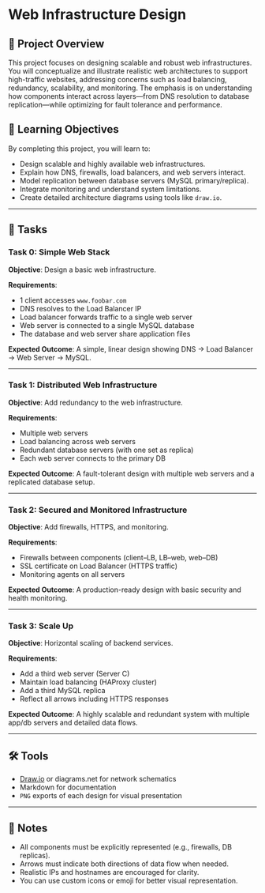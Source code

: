 # Web Infrastructure Design

## 🧠 Project Overview

This project focuses on designing scalable and robust web infrastructures. You will conceptualize and illustrate realistic web architectures to support high-traffic websites, addressing concerns such as load balancing, redundancy, scalability, and monitoring. The emphasis is on understanding how components interact across layers—from DNS resolution to database replication—while optimizing for fault tolerance and performance.

## 🎯 Learning Objectives

By completing this project, you will learn to:

- Design scalable and highly available web infrastructures.
- Explain how DNS, firewalls, load balancers, and web servers interact.
- Model replication between database servers (MySQL primary/replica).
- Integrate monitoring and understand system limitations.
- Create detailed architecture diagrams using tools like `draw.io`.

---

## 📌 Tasks

### Task 0: Simple Web Stack

**Objective**: Design a basic web infrastructure.

**Requirements**:
- 1 client accesses `www.foobar.com`
- DNS resolves to the Load Balancer IP
- Load balancer forwards traffic to a single web server
- Web server is connected to a single MySQL database
- The database and web server share application files

**Expected Outcome**:
A simple, linear design showing DNS → Load Balancer → Web Server → MySQL.

---

### Task 1: Distributed Web Infrastructure

**Objective**: Add redundancy to the web infrastructure.

**Requirements**:
- Multiple web servers
- Load balancing across web servers
- Redundant database servers (with one set as replica)
- Each web server connects to the primary DB

**Expected Outcome**:
A fault-tolerant design with multiple web servers and a replicated database setup.

---

### Task 2: Secured and Monitored Infrastructure

**Objective**: Add firewalls, HTTPS, and monitoring.

**Requirements**:
- Firewalls between components (client–LB, LB–web, web–DB)
- SSL certificate on Load Balancer (HTTPS traffic)
- Monitoring agents on all servers

**Expected Outcome**:
A production-ready design with basic security and health monitoring.

---

### Task 3: Scale Up

**Objective**: Horizontal scaling of backend services.

**Requirements**:
- Add a third web server (Server C)
- Maintain load balancing (HAProxy cluster)
- Add a third MySQL replica
- Reflect all arrows including HTTPS responses

**Expected Outcome**:
A highly scalable and redundant system with multiple app/db servers and detailed data flows.

---

## 🛠 Tools

- [Draw.io](https://draw.io) or diagrams.net for network schematics
- Markdown for documentation
- `PNG` exports of each design for visual presentation

---

## 🧩 Notes

- All components must be explicitly represented (e.g., firewalls, DB replicas).
- Arrows must indicate both directions of data flow when needed.
- Realistic IPs and hostnames are encouraged for clarity.
- You can use custom icons or emoji for better visual representation.